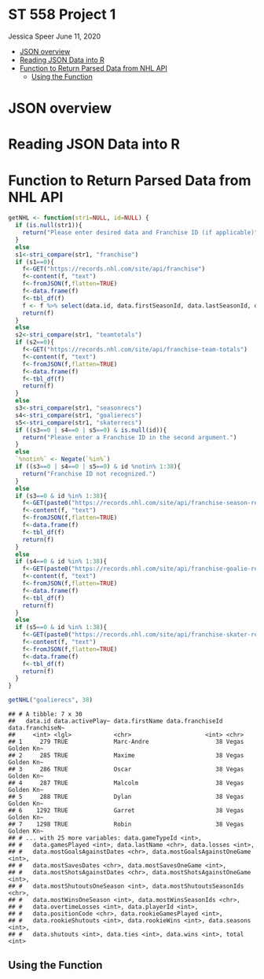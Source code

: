 ST 558 Project 1
================
Jessica Speer
June 11, 2020

-   [JSON overview](#json-overview)
-   [Reading JSON Data into R](#reading-json-data-into-r)
-   [Function to Return Parsed Data from NHL API](#function-to-return-parsed-data-from-nhl-api)
    -   [Using the Function](#using-the-function)

JSON overview
=============

Reading JSON Data into R
========================

Function to Return Parsed Data from NHL API
===========================================

``` r
getNHL <- function(str1=NULL, id=NULL) {
  if (is.null(str1)){
    return("Please enter desired data and Franchise ID (if applicable)")
  } 
  else
  s1<-stri_compare(str1, "franchise")
  if (s1==0){
    f<-GET("https://records.nhl.com/site/api/franchise")
    f<-content(f, "text")
    f<-fromJSON(f,flatten=TRUE)
    f<-data.frame(f)
    f<-tbl_df(f)
    f <- f %>% select(data.id, data.firstSeasonId, data.lastSeasonId, data.teamCommonName)
    return(f)
  }
  else
  s2<-stri_compare(str1, "teamtotals")
  if (s2==0){
    f<-GET("https://records.nhl.com/site/api/franchise-team-totals")
    f<-content(f, "text")
    f<-fromJSON(f,flatten=TRUE)
    f<-data.frame(f)
    f<-tbl_df(f)
    return(f)
  }
  else
  s3<-stri_compare(str1, "seasonrecs")
  s4<-stri_compare(str1, "goalierecs")
  s5<-stri_compare(str1, "skaterrecs")
  if ((s3==0 | s4==0 | s5==0) & is.null(id)){
    return("Please enter a Franchise ID in the second argument.")
  }
  else
  `%notin%` <- Negate(`%in%`)
  if ((s3==0 | s4==0 | s5==0) & id %notin% 1:38){
    return("Franchise ID not recognized.")
  }  
  else
  if (s3==0 & id %in% 1:38){
    f<-GET(paste0("https://records.nhl.com/site/api/franchise-season-records?cayenneExp=franchiseId=", id))
    f<-content(f, "text")
    f<-fromJSON(f,flatten=TRUE)
    f<-data.frame(f)
    f<-tbl_df(f)
    return(f)
  }
  else
  if (s4==0 & id %in% 1:38){
    f<-GET(paste0("https://records.nhl.com/site/api/franchise-goalie-records?cayenneExp=franchiseId=", id))
    f<-content(f, "text")
    f<-fromJSON(f,flatten=TRUE)
    f<-data.frame(f)
    f<-tbl_df(f)
    return(f)
  }
  else
  if (s5==0 & id %in% 1:38){
    f<-GET(paste0("https://records.nhl.com/site/api/franchise-skater-records?cayenneExp=franchiseId=", id))
    f<-content(f, "text")
    f<-fromJSON(f,flatten=TRUE)
    f<-data.frame(f)
    f<-tbl_df(f)
    return(f)
  }  
}

getNHL("goalierecs", 38)
```

    ## # A tibble: 7 x 30
    ##   data.id data.activePlay~ data.firstName data.franchiseId data.franchiseN~
    ##     <int> <lgl>            <chr>                     <int> <chr>           
    ## 1     279 TRUE             Marc-Andre                   38 Vegas Golden Kn~
    ## 2     285 TRUE             Maxime                       38 Vegas Golden Kn~
    ## 3     286 TRUE             Oscar                        38 Vegas Golden Kn~
    ## 4     287 TRUE             Malcolm                      38 Vegas Golden Kn~
    ## 5     288 TRUE             Dylan                        38 Vegas Golden Kn~
    ## 6    1292 TRUE             Garret                       38 Vegas Golden Kn~
    ## 7    1298 TRUE             Robin                        38 Vegas Golden Kn~
    ## # ... with 25 more variables: data.gameTypeId <int>,
    ## #   data.gamesPlayed <int>, data.lastName <chr>, data.losses <int>,
    ## #   data.mostGoalsAgainstDates <chr>, data.mostGoalsAgainstOneGame <int>,
    ## #   data.mostSavesDates <chr>, data.mostSavesOneGame <int>,
    ## #   data.mostShotsAgainstDates <chr>, data.mostShotsAgainstOneGame <int>,
    ## #   data.mostShutoutsOneSeason <int>, data.mostShutoutsSeasonIds <chr>,
    ## #   data.mostWinsOneSeason <int>, data.mostWinsSeasonIds <chr>,
    ## #   data.overtimeLosses <int>, data.playerId <int>,
    ## #   data.positionCode <chr>, data.rookieGamesPlayed <int>,
    ## #   data.rookieShutouts <int>, data.rookieWins <int>, data.seasons <int>,
    ## #   data.shutouts <int>, data.ties <int>, data.wins <int>, total <int>

Using the Function
------------------
